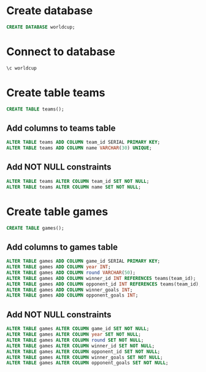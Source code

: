# Create database

```SQL
CREATE DATABASE worldcup;
```
# Connect to database

```SQL
\c worldcup
```

# Create table teams

```SQL
CREATE TABLE teams();
```

## Add columns to teams table

```SQL
ALTER TABLE teams ADD COLUMN team_id SERIAL PRIMARY KEY;
ALTER TABLE teams ADD COLUMN name VARCHAR(30) UNIQUE;
```

## Add NOT NULL constraints

```SQL
ALTER TABLE teams ALTER COLUMN team_id SET NOT NULL;
ALTER TABLE teams ALTER COLUMN name SET NOT NULL;
```

# Create table games

```SQL
CREATE TABLE games();
```

## Add columns to games table

```SQL
ALTER TABLE games ADD COLUMN game_id SERIAL PRIMARY KEY;
ALTER TABLE games ADD COLUMN year INT;
ALTER TABLE games ADD COLUMN round VARCHAR(50);
ALTER TABLE games ADD COLUMN winner_id INT REFERENCES teams(team_id);
ALTER TABLE games ADD COLUMN opponent_id INT REFERENCES teams(team_id);
ALTER TABLE games ADD COLUMN winner_goals INT;
ALTER TABLE games ADD COLUMN opponent_goals INT;
```

## Add NOT NULL constraints

```SQL
ALTER TABLE games ALTER COLUMN game_id SET NOT NULL;
ALTER TABLE games ALTER COLUMN year SET NOT NULL;
ALTER TABLE games ALTER COLUMN round SET NOT NULL;
ALTER TABLE games ALTER COLUMN winner_id SET NOT NULL;
ALTER TABLE games ALTER COLUMN opponent_id SET NOT NULL;
ALTER TABLE games ALTER COLUMN winner_goals SET NOT NULL;
ALTER TABLE games ALTER COLUMN opponent_goals SET NOT NULL;
```
